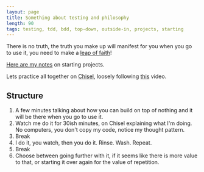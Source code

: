 ```yaml
---
layout: page
title: Something about testing and philosophy
length: 90
tags: testing, tdd, bdd, top-down, outside-in, projects, starting
---
```


There is no truth, the truth you make up will manifest for you when you go to use it,
you need to make a [leap of faith](https://www.youtube.com/watch?v=xFntFdEGgws)!

[Here are my notes](https://gist.github.com/JoshCheek/37e4cf3bea6541023bab) on starting projects.

Lets practice all together on [Chisel](http://tutorials.jumpstartlab.com/projects/chisel.html),
loosely following [this](https://vimeo.com/131588133) video.

## Structure

1. A few minutes talking about how you can build on top of nothing and it will be there when you go to use it.
1. Watch me do it for 30ish minutes, on Chisel explaining what I'm doing.
   No computers, you don't copy my code, notice my thought pattern.
1. Break
1. I do it, you watch, then you do it. Rinse. Wash. Repeat.
1. Break
1. Choose between going further with it, if it seems like there is more value to that,
   or starting it over again for the value of repetition.
